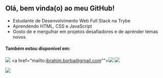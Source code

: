 ## Olá, bem vinda(o) ao meu GitHub!

- Estudante de Desenvolvimento Web Full Stack na Trybe
- Aprendendo HTML, CSS e JavaScript
- Gosto de e mergulhar em projetos desafiadores e de aprender temas novos
 
#### Também estou disponível em:
<a href="https://www.linkedin.com/in/ibrahimborba/" target="_blank"><img src="https://img.shields.io/badge/LinkedIn-000000?style=for-the-badge&logo=LinkedIn&logoColor=white" target="_blank"></a>
<a href="mailto:ibrahim.borba@gmail.com""><img src="https://img.shields.io/badge/Gmail-000000?style=for-the-badge&logo=Gmail&logoColor=white"></a>
<a href="ibrahimborba.github.io" target="_blank"><img src="https://img.shields.io/badge/Portfolio-000000?style=for-the-badge&logo=Portfolio&logoColor=white&" target="_blank"></a>

<img src="https://github-readme-stats.vercel.app/api/top-langs/?username=ibrahimborba&layout=compact&theme=apprentice"/>
